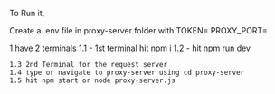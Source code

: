 To Run it,

Create a .env file in proxy-server folder with 
TOKEN=
PROXY_PORT=

1.have 2 terminals 
    1.1 - 1st terminal hit npm i
    1.2 - hit npm run dev

    1.3 2nd Terminal for the request server
    1.4 type or navigate to proxy-server using cd proxy-server
    1.5 hit npm start or node proxy-server.js
